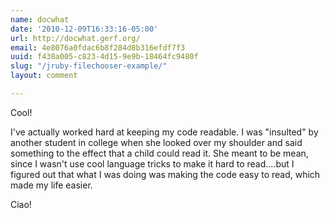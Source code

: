 ```yaml
---
name: docwhat
date: '2010-12-09T16:33:16-05:00'
url: http://docwhat.gerf.org/
email: 4e8076a0fdac6b8f284d8b316efdf7f3
uuid: f438a005-c823-4d15-9e9b-18464fc9480f
slug: "/jruby-filechooser-example/"
layout: comment

---
```


Cool!

I've actually worked hard at keeping my code readable.  I was "insulted" by another student in college when she looked over my shoulder and said something to the effect that a child could read it.  She meant to be mean, since I wasn't use cool language tricks to make it hard to read....but I figured out that what I was doing was making the code easy to read, which made my life easier.

Ciao!
